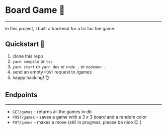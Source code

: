 # Board Game :game_die:

---

In this project, I built a backend for a tic tac toe game.

## Quickstart :rocket:

 1. clone this repo
 2. `yarn compile` or `tsc`
 3. `yarn start` or `yarn dev` or `node .` or `nodemon .`
 4. send an empty `POST` request to /games
 5. happy hacking! :ok_hand:

## Endpoints

---

* `GET/games` - returns all the games in db
* `POST/games` - saves a game with a 3 x 3 board and a random color
* `PUT/games` - makes a move (still in progress, please be nice :wink: )
